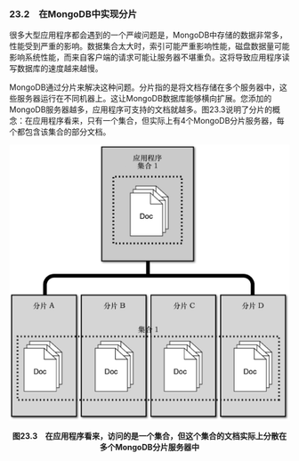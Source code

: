 ### 23.2　在MongoDB中实现分片

很多大型应用程序都会遇到的一个严峻问题是，MongoDB中存储的数据非常多，性能受到严重的影响。数据集合太大时，索引可能严重影响性能，磁盘数据量可能影响系统性能，而来自客户端的请求可能让服务器不堪重负。这将导致应用程序读写数据库的速度越来越慢。

MongoDB通过分片来解决这种问题。分片指的是将文档存储在多个服务器中，这些服务器运行在不同机器上。这让MongoDB数据库能够横向扩展。您添加的MongoDB服务器越多，应用程序可支持的文档就越多。图23.3说明了分片的概念：在应用程序看来，只有一个集合，但实际上有4个MongoDB分片服务器，每个都包含该集合的部分文档。

![7.png](../images/7.png)
<center class="my_markdown"><b class="my_markdown">图23.3　在应用程序看来，访问的是一个集合，但这个集合的文档实际上分散在多个MongoDB分片服务器中</b></center>

